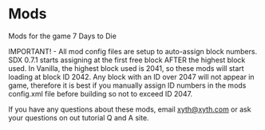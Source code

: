 # Mods
Mods for the game 7 Days to Die

IMPORTANT! - All mod config files are setup to auto-assign block numbers.  SDX 0.7.1 starts assigning at the first free block AFTER the highest block used.  In Vanilla, the highest block used is 2041, so these mods will start loading at block ID 2042.  Any block with an ID over 2047 will not appear in game, therefore it is best if you manually assign ID numbers in the mods config.xml file before building so not to exceed ID 2047.

If you have any questions about these mods, email xyth@xyth.com or ask your questions on out tutorial Q and A site.
